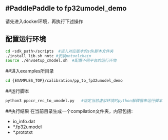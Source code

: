 #PaddlePaddle to fp32umodel_demo
-----
请先进入docker环境，再执行下述操作
## 配置运行环境
```bash
cd <sdk_path>/scripts  #进入对应版本的sdk脚本文件夹
./install_lib.sh nntc #安装nntoolchain
source ./envsetup_cmodel.sh  #配置不同平台的运行环境
```
##进入examples所目录
```bash
cd {EXAMPLES_TOP}/calibration/pp_to_fp32umodel_demo
```
##运行脚本
```bash
python3 ppocr_rec_to_umodel.py   #指定当前虚拟环境的python解释器来运行脚本
```
##执行结果
在当前目录生成一个compilation文件夹，内容包括:
- io_info.dat
- *.fp32umodel
- *.prototxt
